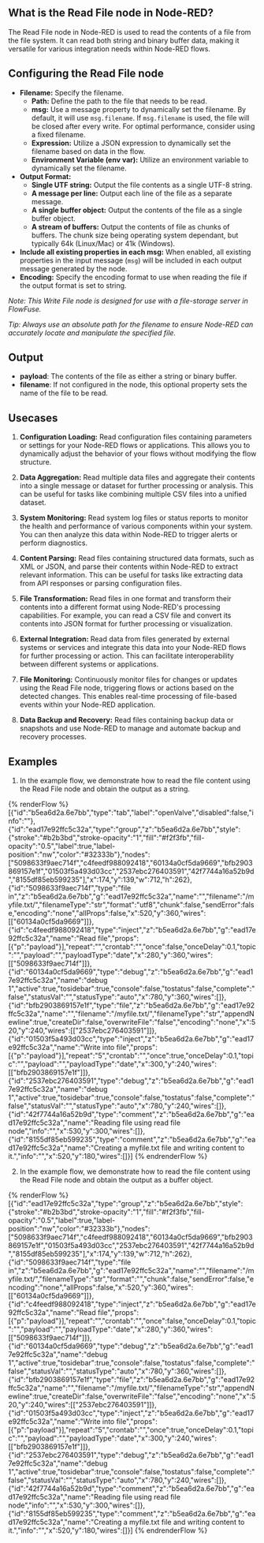 ## What is the Read File node in Node-RED?

The Read File node in Node-RED is used to read the contents of a file from the file system. It can read both string and binary buffer data, making it versatile for various integration needs within Node-RED flows.

## Configuring the Read File node

- **Filename:** Specify the filename.
    - **Path:** Define the path to the file that needs to be read.
    - **msg:** Use a message property to dynamically set the filename. By default, it will use `msg.filename`. If `msg.filename` is used, the file will be closed after every write. For optimal performance, consider using a fixed filename.
    - **Expression:** Utilize a JSON expression to dynamically set the filename based on data in the flow.
    - **Environment Variable (env var):** Utilize an environment variable to dynamically set the filename.
- **Output Format:**
    - **Single UTF string:** Output the file contents as a single UTF-8 string.
    - **A message per line:** Output each line of the file as a separate message.
    - **A single buffer object:** Output the contents of the file as a single buffer object.
    - **A stream of buffers:** Output the contents of file as chunks of buffers. The chunk size being operating system dependant, but typically 64k (Linux/Mac) or 41k (Windows).
- **Include all existing properties in each msg:** When enabled, all existing properties in the input message (`msg`) will be included in each output message generated by the node.
- **Encoding:** Specify the encoding format to use when reading the file if the output format is set to string.

*Note: This Write File node is designed for use with a file-storage server in FlowFuse.*

*Tip: Always use an absolute path for the filename to ensure Node-RED can accurately locate and manipulate the specified file.*

## Output

- **payload**: The contents of the file as either a string or binary buffer.
- **filename**: If not configured in the node, this optional property sets the name of the file to be read.

## Usecases

1. **Configuration Loading:** Read configuration files containing parameters or settings for your Node-RED flows or applications. This allows you to dynamically adjust the behavior of your flows without modifying the flow structure.

2. **Data Aggregation:** Read multiple data files and aggregate their contents into a single message or dataset for further processing or analysis. This can be useful for tasks like combining multiple CSV files into a unified dataset.

3. **System Monitoring:** Read system log files or status reports to monitor the health and performance of various components within your system. You can then analyze this data within Node-RED to trigger alerts or perform diagnostics.

4. **Content Parsing:** Read files containing structured data formats, such as XML or JSON, and parse their contents within Node-RED to extract relevant information. This can be useful for tasks like extracting data from API responses or parsing configuration files.

5. **File Transformation:** Read files in one format and transform their contents into a different format using Node-RED's processing capabilities. For example, you can read a CSV file and convert its contents into JSON format for further processing or visualization.

6. **External Integration:** Read data from files generated by external systems or services and integrate this data into your Node-RED flows for further processing or action. This can facilitate interoperability between different systems or applications.

7. **File Monitoring:** Continuously monitor files for changes or updates using the Read File node, triggering flows or actions based on the detected changes. This enables real-time processing of file-based events within your Node-RED application.

8. **Data Backup and Recovery:** Read files containing backup data or snapshots and use Node-RED to manage and automate backup and recovery processes.

## Examples 

1. In the example flow, we demonstrate how to read the file content using the Read File node and obtain the output as a string.

{% renderFlow %}
[{"id":"b5ea6d2a.6e7bb","type":"tab","label":"openValve","disabled":false,"info":""},{"id":"ead17e92ffc5c32a","type":"group","z":"b5ea6d2a.6e7bb","style":{"stroke":"#b2b3bd","stroke-opacity":"1","fill":"#f2f3fb","fill-opacity":"0.5","label":true,"label-position":"nw","color":"#32333b"},"nodes":["5098633f9aec714f","c4feedf988092418","60134a0cf5da9669","bfb2903869157e1f","01503f5a493d03cc","2537ebc276403591","42f7744a16a52b9d","8155df85eb599235"],"x":174,"y":139,"w":712,"h":262},{"id":"5098633f9aec714f","type":"file in","z":"b5ea6d2a.6e7bb","g":"ead17e92ffc5c32a","name":"","filename":"/myfile.txt/","filenameType":"str","format":"utf8","chunk":false,"sendError":false,"encoding":"none","allProps":false,"x":520,"y":360,"wires":[["60134a0cf5da9669"]]},{"id":"c4feedf988092418","type":"inject","z":"b5ea6d2a.6e7bb","g":"ead17e92ffc5c32a","name":"Read file","props":[{"p":"payload"}],"repeat":"","crontab":"","once":false,"onceDelay":0.1,"topic":"","payload":"","payloadType":"date","x":280,"y":360,"wires":[["5098633f9aec714f"]]},{"id":"60134a0cf5da9669","type":"debug","z":"b5ea6d2a.6e7bb","g":"ead17e92ffc5c32a","name":"debug 1","active":true,"tosidebar":true,"console":false,"tostatus":false,"complete":"false","statusVal":"","statusType":"auto","x":780,"y":360,"wires":[]},{"id":"bfb2903869157e1f","type":"file","z":"b5ea6d2a.6e7bb","g":"ead17e92ffc5c32a","name":"","filename":"/myfile.txt/","filenameType":"str","appendNewline":true,"createDir":false,"overwriteFile":"false","encoding":"none","x":520,"y":240,"wires":[["2537ebc276403591"]]},{"id":"01503f5a493d03cc","type":"inject","z":"b5ea6d2a.6e7bb","g":"ead17e92ffc5c32a","name":"Write into file","props":[{"p":"payload"}],"repeat":"5","crontab":"","once":true,"onceDelay":0.1,"topic":"","payload":"","payloadType":"date","x":300,"y":240,"wires":[["bfb2903869157e1f"]]},{"id":"2537ebc276403591","type":"debug","z":"b5ea6d2a.6e7bb","g":"ead17e92ffc5c32a","name":"debug 1","active":true,"tosidebar":true,"console":false,"tostatus":false,"complete":"false","statusVal":"","statusType":"auto","x":780,"y":240,"wires":[]},{"id":"42f7744a16a52b9d","type":"comment","z":"b5ea6d2a.6e7bb","g":"ead17e92ffc5c32a","name":"Reading file using read file node","info":"","x":530,"y":300,"wires":[]},{"id":"8155df85eb599235","type":"comment","z":"b5ea6d2a.6e7bb","g":"ead17e92ffc5c32a","name":"Creating a myfile.txt file and writing content to it.","info":"","x":520,"y":180,"wires":[]}]
{% endrenderFlow %}

2. In the example flow, we demonstrate how to read the file content using the Read File node and obtain the output as a buffer object.

{% renderFlow %}
[{"id":"ead17e92ffc5c32a","type":"group","z":"b5ea6d2a.6e7bb","style":{"stroke":"#b2b3bd","stroke-opacity":"1","fill":"#f2f3fb","fill-opacity":"0.5","label":true,"label-position":"nw","color":"#32333b"},"nodes":["5098633f9aec714f","c4feedf988092418","60134a0cf5da9669","bfb2903869157e1f","01503f5a493d03cc","2537ebc276403591","42f7744a16a52b9d","8155df85eb599235"],"x":174,"y":139,"w":712,"h":262},{"id":"5098633f9aec714f","type":"file in","z":"b5ea6d2a.6e7bb","g":"ead17e92ffc5c32a","name":"","filename":"/myfile.txt/","filenameType":"str","format":"","chunk":false,"sendError":false,"encoding":"none","allProps":false,"x":520,"y":360,"wires":[["60134a0cf5da9669"]]},{"id":"c4feedf988092418","type":"inject","z":"b5ea6d2a.6e7bb","g":"ead17e92ffc5c32a","name":"Read file","props":[{"p":"payload"}],"repeat":"","crontab":"","once":false,"onceDelay":0.1,"topic":"","payload":"","payloadType":"date","x":280,"y":360,"wires":[["5098633f9aec714f"]]},{"id":"60134a0cf5da9669","type":"debug","z":"b5ea6d2a.6e7bb","g":"ead17e92ffc5c32a","name":"debug 1","active":true,"tosidebar":true,"console":false,"tostatus":false,"complete":"false","statusVal":"","statusType":"auto","x":780,"y":360,"wires":[]},{"id":"bfb2903869157e1f","type":"file","z":"b5ea6d2a.6e7bb","g":"ead17e92ffc5c32a","name":"","filename":"/myfile.txt/","filenameType":"str","appendNewline":true,"createDir":false,"overwriteFile":"false","encoding":"none","x":520,"y":240,"wires":[["2537ebc276403591"]]},{"id":"01503f5a493d03cc","type":"inject","z":"b5ea6d2a.6e7bb","g":"ead17e92ffc5c32a","name":"Write into file","props":[{"p":"payload"}],"repeat":"5","crontab":"","once":true,"onceDelay":0.1,"topic":"","payload":"","payloadType":"date","x":300,"y":240,"wires":[["bfb2903869157e1f"]]},{"id":"2537ebc276403591","type":"debug","z":"b5ea6d2a.6e7bb","g":"ead17e92ffc5c32a","name":"debug 1","active":true,"tosidebar":true,"console":false,"tostatus":false,"complete":"false","statusVal":"","statusType":"auto","x":780,"y":240,"wires":[]},{"id":"42f7744a16a52b9d","type":"comment","z":"b5ea6d2a.6e7bb","g":"ead17e92ffc5c32a","name":"Reading file using read file node","info":"","x":530,"y":300,"wires":[]},{"id":"8155df85eb599235","type":"comment","z":"b5ea6d2a.6e7bb","g":"ead17e92ffc5c32a","name":"Creating a myfile.txt file and writing content to it.","info":"","x":520,"y":180,"wires":[]}]
{% endrenderFlow %}
